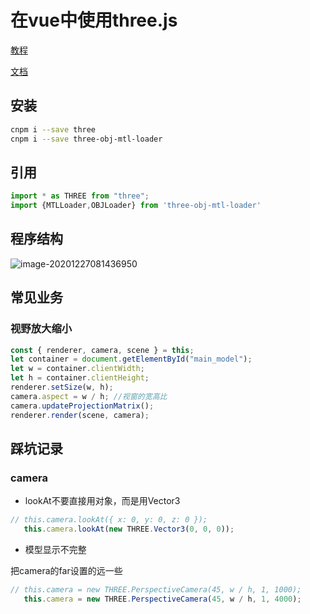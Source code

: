 # 在vue中使用three.js

[教程](http://www.webgl3d.cn/Three.js/)

[文档](http://www.webgl3d.cn/threejs/docs/)

## 安装

```sh
cnpm i --save three
cnpm i --save three-obj-mtl-loader
```

## 引用

```js
import * as THREE from "three";
import {MTLLoader,OBJLoader} from 'three-obj-mtl-loader'
```

## 程序结构

![image-20201227081436950](https://gitee.com/xuyiling/gopic/raw/master/img/20201227081444.png)

## 常见业务

### 视野放大缩小

```js
const { renderer, camera, scene } = this;
let container = document.getElementById("main_model");
let w = container.clientWidth;
let h = container.clientHeight;
renderer.setSize(w, h);
camera.aspect = w / h; //视窗的宽高比
camera.updateProjectionMatrix();
renderer.render(scene, camera);
```



## 踩坑记录

### camera

- lookAt不要直接用对象，而是用Vector3

```js
// this.camera.lookAt({ x: 0, y: 0, z: 0 });
   this.camera.lookAt(new THREE.Vector3(0, 0, 0));
```

- 模型显示不完整

把camera的far设置的远一些

```js
// this.camera = new THREE.PerspectiveCamera(45, w / h, 1, 1000);
   this.camera = new THREE.PerspectiveCamera(45, w / h, 1, 4000);
```

